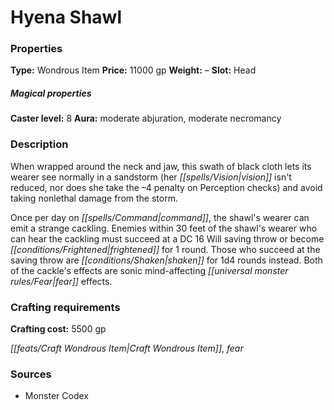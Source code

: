 ﻿---
Title: "Hyena Shawl"
Type: "Wondrous Item"
Price: "11000 gp"
Weight: "–"
Slot: "Head"
Caster level: "8"
Aura: "moderate abjuration, moderate necromancy"
Description: |
  "When wrapped around the neck and jaw, this swath of black cloth lets its wearer see normally in a sandstorm (her vision isn't reduced, nor does she take the –4 penalty on Perception checks) and avoid taking nonlethal damage from the storm.
  Once per day on command, the shawl's wearer can emit a strange cackling. Enemies within 30 feet of the shawl's wearer who can hear the cackling must succeed at a DC 16 Will saving throw or become frightened for 1 round. Those who succeed at the saving throw are shaken for 1d4 rounds instead. Both of the cackle's effects are sonic mind-affecting fear effects."
Crafting cost: "5500 gp"
Sources: "['Monster Codex']"
---

# Hyena Shawl

### Properties

**Type:** Wondrous Item **Price:** 11000 gp **Weight:** – **Slot:** Head

##### Magical properties

**Caster level:** 8 **Aura:** moderate abjuration, moderate necromancy

### Description

When wrapped around the neck and jaw, this swath of black cloth lets its wearer see normally in a sandstorm (her _[[spells/Vision|vision]]_ isn't reduced, nor does she take the –4 penalty on Perception checks) and avoid taking nonlethal damage from the storm.

Once per day on _[[spells/Command|command]]_, the shawl's wearer can emit a strange cackling. Enemies within 30 feet of the shawl's wearer who can hear the cackling must succeed at a DC 16 Will saving throw or become _[[conditions/Frightened|frightened]]_ for 1 round. Those who succeed at the saving throw are _[[conditions/Shaken|shaken]]_ for 1d4 rounds instead. Both of the cackle's effects are sonic mind-affecting _[[universal monster rules/Fear|fear]]_ effects.

### Crafting requirements

**Crafting cost:** 5500 gp

_[[feats/Craft Wondrous Item|Craft Wondrous Item]]_, _fear_

### Sources

* Monster Codex